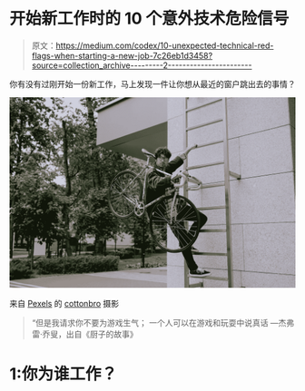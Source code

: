 # 开始新工作时的 10 个意外技术危险信号

> 原文：<https://medium.com/codex/10-unexpected-technical-red-flags-when-starting-a-new-job-7c26eb1d3458?source=collection_archive---------2----------------------->

你有没有过刚开始一份新工作，马上发现一件让你想从最近的窗户跳出去的事情？

![](img/ba12848e4f029ab60d8c66705c146d79.png)

来自 [Pexels](https://www.pexels.com/photo/woman-in-black-jacket-riding-on-bicycle-5917630/) 的 [cottonbro](https://www.pexels.com/@cottonbro/) 摄影

> “但是我请求你不要为游戏生气；
> 一个人可以在游戏和玩耍中说真话
> —杰弗雷·乔叟，出自《厨子的故事》

# 1:你为谁工作？